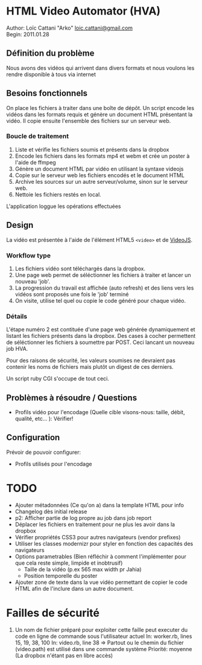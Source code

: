 # HTML Video Automator (HVA)

Author: Loïc Cattani "Arko" <loic.cattani@gmail.com>  
Begin:  2011.01.28

## Définition du problème

Nous avons des vidéos qui arrivent dans divers formats et nous voulons les rendre disponible à tous via internet

## Besoins fonctionnels

On place les fichiers à traiter dans une boîte de dépôt. Un script encode les vidéos dans les formats requis et génère un document HTML présentant la vidéo. Il copie ensuite l'ensemble des fichiers sur un serveur web.

### Boucle de traitement

  1. Liste et vérifie les fichiers soumis et présents dans la dropbox
  2. Encode les fichiers dans les formats mp4 et webm et crée un poster à l'aide de ffmpeg
  3. Génère un document HTML par vidéo en utilisant la syntaxe videojs
  4. Copie sur le serveur web les fichiers encodés et le document HTML
  5. Archive les sources sur un autre serveur/volume, sinon sur le serveur web.
  6. Nettoie les fichiers restés en local.

L'application loggue les opérations effectuées

## Design

La vidéo est présentée à l'aide de l'élément HTML5 `<video>` et de [VideoJS](http://videojs.com/).

### Workflow type

1. Les fichiers vidéo sont téléchargés dans la dropbox.
2. Une page web permet de séléctionner les fichiers à traiter et lancer un nouveau 'job'.
3. La progression du travail est affichée (auto refresh) et des liens vers les vidéos sont proposés une fois le 'job' terminé
4. On visite, utilise tel quel ou copie le code généré pour chaque vidéo.

### Détails

L'étape numéro 2 est contituée d'une page web générée dynamiquement et listant les fichiers présents dans la dropbox. Des cases à cocher permettent de séléctionner les fichiers à soumettre par POST. Ceci lancant un nouveau job HVA.

Pour des raisons de sécurité, les valeurs soumises ne devraient pas contenir les noms de fichiers mais plutôt un digest de ces derniers.

Un script ruby CGI s'occupe de tout ceci.

## Problèmes à résoudre / Questions

  - Profils vidéo pour l'encodage (Quelle cible visons-nous: taille, débit, qualité, etc... ): Vérifier!

## Configuration

Prévoir de pouvoir configurer:

  - Profils utilisés pour l'encodage

# TODO

  - Ajouter métadonnées (Ce qu'on a) dans la template HTML pour info
  - Changelog dès initial release
  - p2: Afficher partie de log propre au job dans job report
  - Déplacer les fichiers en traitement pour ne plus les avoir dans la dropbox
  - Vérifier propriétés CSS3 pour autres navigateurs (vendor prefixes)
  - Utiliser les classes modernizr pour styler en fonction des capacités des navigateurs
  - Options parametrables (Bien réfléchir à comment l'implémenter pour que cela reste simple, limpide et inobtrusif)
    - Taille de la vidéo (p.ex 565 max width pr Jahia)
    - Position temporelle du poster
  - Ajouter zone de texte dans la vue vidéo permettant de copier le code HTML afin de l'inclure dans un autre document.
  
# Failles de sécurité

  1. Un nom de fichier préparé pour exploiter cette faille peut executer du code en ligne de commande sous l'utilisateur actuel
     In: worker.rb, lines 15, 19, 38, 100
     In: video.rb, line 38
     => Partout ou le chemin du fichier (video.path) est utilisé dans une commande système
     Priorité: moyenne (La dropbox n'étant pas en libre accès)
  